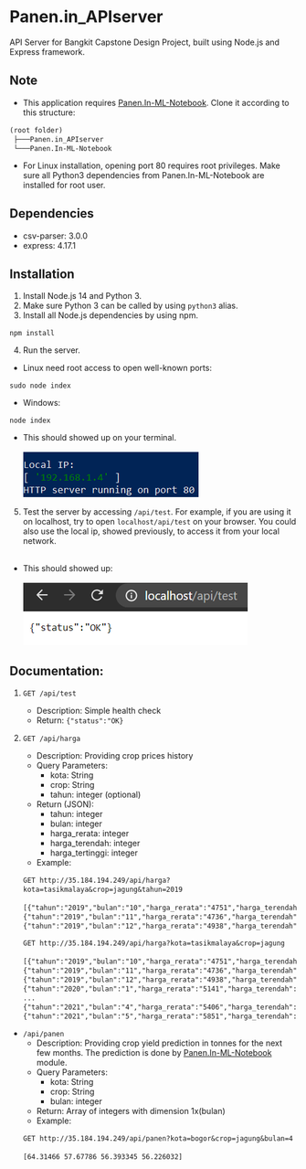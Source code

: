 # Panen.in_APIserver

API Server for Bangkit Capstone Design Project, built using Node.js and Express framework.


## Note
* This application requires [Panen.In-ML-Notebook](https://github.com/Bangkit-B21-CAP0065/Panen.In-ML-Notebook). Clone it according to this structure:<br>
```
(root folder)
 ├───Panen.in_APIserver
 └───Panen.In-ML-Notebook
 ```
 * For Linux installation, opening port 80 requires root privileges. Make sure all Python3 dependencies from Panen.In-ML-Notebook are installed for root user.
 
## Dependencies
* csv-parser: 3.0.0
* express: 4.17.1

## Installation
1. Install Node.js 14 and Python 3.
2. Make sure Python 3 can be called by using `python3` alias.
3. Install all Node.js dependencies by using npm.
```
npm install
```
4. Run the server.
  - Linux need root access to open well-known ports:
  ```
  sudo node index
  ```
  - Windows:
  ```
  node index
 ```
- This should showed up on your terminal.<br><br>
 ![Run](/README/run.png)

5. Test the server by accessing `/api/test`. For example, if you are using it on localhost, try to open `localhost/api/test` on your browser. You could also use the local ip, showed previously, to access it from your local network.<br><br>
- This should showed up:<br><br>
![Access](/README/api_test.png)


## Documentation:
1.  `GET /api/test`
    * Description: Simple health check
    * Return: `{"status":"OK}`

2.  `GET /api/harga`
    * Description: Providing crop prices history
    * Query Parameters:
        * kota: String
        * crop: String
        * tahun: integer (optional)
    * Return (JSON):   
        * tahun: integer
        * bulan: integer
        * harga_rerata: integer
        * harga_terendah: integer
        * harga_tertinggi: integer
     * Example:
     ```
     GET http://35.184.194.249/api/harga?kota=tasikmalaya&crop=jagung&tahun=2019
     
     [{"tahun":"2019","bulan":"10","harga_rerata":"4751","harga_terendah":"4600","harga_tertinggi":"4800"}
     {"tahun":"2019","bulan":"11","harga_rerata":"4736","harga_terendah":"4700","harga_tertinggi":"4800"}
     {"tahun":"2019","bulan":"12","harga_rerata":"4938","harga_terendah":"4700","harga_tertinggi":"5100"}] 
     ```
     ```
     GET http://35.184.194.249/api/harga?kota=tasikmalaya&crop=jagung
     
     [{"tahun":"2019","bulan":"10","harga_rerata":"4751","harga_terendah":"4600","harga_tertinggi":"4800"},
     {"tahun":"2019","bulan":"11","harga_rerata":"4736","harga_terendah":"4700","harga_tertinggi":"4800"},
     {"tahun":"2019","bulan":"12","harga_rerata":"4938","harga_terendah":"4700","harga_tertinggi":"5100"},
     {"tahun":"2020","bulan":"1","harga_rerata":"5141","harga_terendah":"4200","harga_tertinggi":"5200"},
     ...
     {"tahun":"2021","bulan":"4","harga_rerata":"5406","harga_terendah":"5000","harga_tertinggi":"5500"}
     {"tahun":"2021","bulan":"5","harga_rerata":"5851","harga_terendah":"5500","harga_tertinggi":"6000"}]
     ```
     
* `/api/panen`
    * Description: Providing crop yield prediction in tonnes for the next few months. The prediction is done by [Panen.In-ML-Notebook](https://github.com/Bangkit-B21-CAP0065/Panen.In-ML-Notebook) module.
    * Query Parameters:
        * kota: String
        * crop: String
        * bulan: integer
    * Return: Array of integers with dimension 1x(bulan)
    * Example:
    ````
    GET http://35.184.194.249/api/panen?kota=bogor&crop=jagung&bulan=4
    
    [64.31466 57.67786 56.393345 56.226032]
    ````
